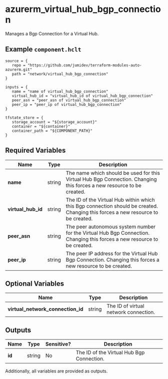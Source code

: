 # azurerm_virtual_hub_bgp_connection

Manages a Bgp Connection for a Virtual Hub.

## Example `component.hclt`

```hcl
source = {
   repo = "https://github.com/jumidev/terraform-modules-auto-azurerm.git" 
   path = "network/virtual_hub_bgp_connection" 
}

inputs = {
   name = "name of virtual_hub_bgp_connection" 
   virtual_hub_id = "virtual_hub_id of virtual_hub_bgp_connection" 
   peer_asn = "peer_asn of virtual_hub_bgp_connection" 
   peer_ip = "peer_ip of virtual_hub_bgp_connection" 
}

tfstate_store = {
   storage_account = "${storage_account}" 
   container = "${container}" 
   container_path = "${COMPONENT_PATH}" 
}

```

## Required Variables

| Name | Type |  Description |
| ---- | --------- |  ----------- |
| **name** | string |  The name which should be used for this Virtual Hub Bgp Connection. Changing this forces a new resource to be created. | 
| **virtual_hub_id** | string |  The ID of the Virtual Hub within which this Bgp connection should be created. Changing this forces a new resource to be created. | 
| **peer_asn** | string |  The peer autonomous system number for the Virtual Hub Bgp Connection. Changing this forces a new resource to be created. | 
| **peer_ip** | string |  The peer IP address for the Virtual Hub Bgp Connection. Changing this forces a new resource to be created. | 

## Optional Variables

| Name | Type |  Description |
| ---- | --------- |  ----------- |
| **virtual_network_connection_id** | string |  The ID of virtual network connection. | 



## Outputs

| Name | Type | Sensitive? | Description |
| ---- | ---- | --------- | --------- |
| **id** | string | No  | The ID of the Virtual Hub Bgp Connection. | 

Additionally, all variables are provided as outputs.
